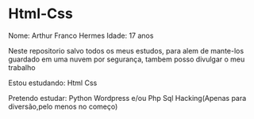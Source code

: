 # Html-Css
Nome: Arthur Franco Hermes
Idade: 17 anos

Neste repositorio salvo todos os meus estudos, para alem de mante-los guardado em uma nuvem por segurança, tambem posso divulgar o meu trabalho

Estou estudando:
Html
Css

Pretendo estudar:
Python
Wordpress e/ou Php
Sql
Hacking(Apenas para diversão,pelo menos no começo)
